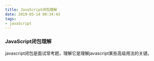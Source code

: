 ```yaml
---
title: JavaScript闭包理解
date: 2019-05-14 00:34:43
tags:
- javaScript
---
```


### JavaScript闭包理解

javascript闭包是面试常考题，理解它是理解javascript某些高级用法的关键。

